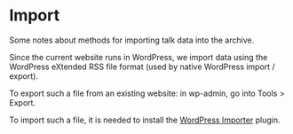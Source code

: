 # Import

Some notes about methods for importing talk data into the archive.

Since the current website runs in WordPress, we import data using the  WordPress eXtended RSS file format (used by native WordPress import / export).

To export such a file from an existing website: in wp-admin, go into Tools > Export.

To import such a file, it is needed to install the [WordPress Importer](https://wordpress.org/plugins/wordpress-importer/) plugin.